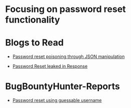 # Focusing on password reset functionality 

# Blogs to Read

- [ Password reset poisoning through JSON manipulation](https://medium.com/@tameemkhalid786/playing-with-password-reset-function-9346bcd8e125)

- [ Password Reset leaked in Response ](https://medium.com/@noob.assassin/5k-misconfigured-reset-password-that-leads-to-account-takeover-no-user-interaction-ato-e6a36b8ef183)

# BugBountyHunter-Reports

- [ Password reset using guessable username ](https://www.bugbountyhunter.com/hackevents/report?id=629)
